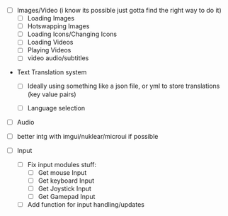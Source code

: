 - [ ] Images/Video (i know its possible just gotta find the right way to do it)
    - [ ] Loading Images
    - [ ] Hotswapping Images
    - [ ] Loading Icons/Changing Icons
    - [ ] Loading Videos
    - [ ] Playing Videos
    - [ ] video audio/subtitles

- Text Translation system
    - [ ] Ideally using something like a json file, or yml to store translations (key value pairs)
    - [ ] Language selection


- [ ] Audio

- [ ] better intg with imgui/nuklear/microui if possible

- [ ] Input
    - [ ] Fix input modules stuff:
        - [ ] Get mouse Input
        - [ ] Get keyboard Input
        - [ ] Get Joystick Input
        - [ ] Get Gamepad Input
    - [ ] Add function for input handling/updates